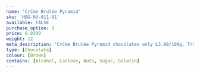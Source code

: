 ```yaml
---
name: 'Crčme Brulée Pyramid'
sku: 'HBG-NV-011-01'
available: FALSE
purchase_option: 3
price: 0.0399
weight: 12
meta_description: 'Crčme Brulée Pyramid chocolates only Ł3.99/100g. Traditional sweets and more at Humbugs Confectionery Store. Specialists in satisfying your sweet tooth!'
type: [Chocolate]
colour: [Brown]
contains: [Alcohol, Lactose, Nuts, Sugar, Gelatin]
---
```


